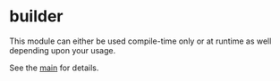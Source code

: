 # builder

This module can either be used compile-time only or at runtime as well depending upon your usage.

See the [main](../README.md) for details.
